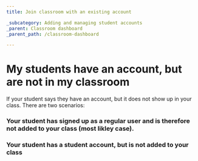 ```yaml
---
title: Join classroom with an existing account

_subcategory: Adding and managing student accounts
_parent: Classroom dashboard
_parent_path: /classroom-dashboard

---
```

# My students have an account, but are not in my classroom

If your student says they have an account, but it does not show up in your class. There are two scenarios:

### Your student has signed up as a regular user and is therefore not added to your class (most likley case).
### Your student has a student account, but is not added to your class